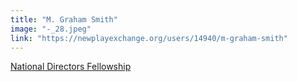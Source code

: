 ```yaml
---
title: "M. Graham Smith"
image: "-_28.jpeg"
link: "https://newplayexchange.org/users/14940/m-graham-smith"
---
```


[National Directors Fellowship](/programs/national-directors-fellowship)
